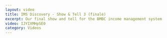 ```yaml
---
layout: video
title: IMS Discovery - Show & Tell 3 (finale)
excerpt: Our final show and tell for the BMBC income management system discovery project. Run on January 28th 2020 at 13:00.
video: IJYIXMHpSE0
category: Videos
---
```

